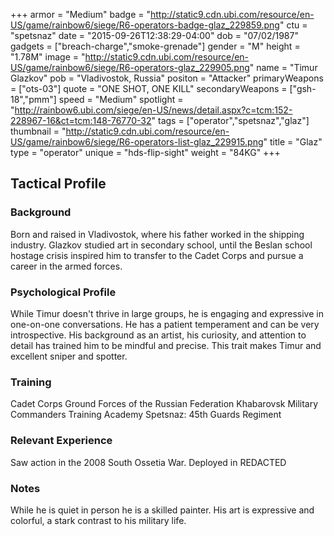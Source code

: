 +++
armor = "Medium"
badge = "http://static9.cdn.ubi.com/resource/en-US/game/rainbow6/siege/R6-operators-badge-glaz_229859.png"
ctu = "spetsnaz"
date = "2015-09-26T12:38:29-04:00"
dob = "07/02/1987"
gadgets = ["breach-charge","smoke-grenade"]
gender = "M"
height = "1.78M"
image = "http://static9.cdn.ubi.com/resource/en-US/game/rainbow6/siege/R6-operators-glaz_229905.png"
name = "Timur Glazkov"
pob = "Vladivostok, Russia"
positon = "Attacker"
primaryWeapons = ["ots-03"]
quote = "ONE SHOT, ONE KILL"
secondaryWeapons = ["gsh-18","pmm"]
speed = "Medium"
spotlight = "http://rainbow6.ubi.com/siege/en-US/news/detail.aspx?c=tcm:152-228967-16&ct=tcm:148-76770-32"
tags = ["operator","spetsnaz","glaz"]
thumbnail = "http://static9.cdn.ubi.com/resource/en-US/game/rainbow6/siege/R6-operators-list-glaz_229915.png"
title = "Glaz"
type = "operator"
unique = "hds-flip-sight"
weight = "84KG"
+++

## Tactical Profile

### Background

Born and raised in Vladivostok, where his father worked in the shipping industry. Glazkov studied art in secondary school, until the Beslan school hostage crisis inspired him to transfer to the Cadet Corps and pursue a career in the armed forces.

### Psychological Profile

While Timur doesn't thrive in large groups, he is engaging and expressive in one-on-one conversations. He has a patient temperament and can be very introspective. His background as an artist, his curiosity, and attention to detail has trained him to be mindful and precise. This trait makes Timur and excellent sniper and spotter.

### Training

Cadet Corps
Ground Forces of the Russian Federation
Khabarovsk Military Commanders Training Academy
Spetsnaz: 45th Guards Regiment

### Relevant Experience

Saw action in the 2008 South Ossetia War.
Deployed in REDACTED

### Notes

While he is quiet in person he is a skilled painter. His art is expressive and colorful, a stark contrast to his military life.
